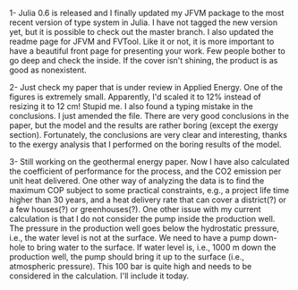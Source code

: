 <!--
.. title: 2017-06-22 daily note
.. slug: 2017-06-22-daily-note
.. date: 2017-06-22 11:11:40 UTC+02:00
.. tags: 
.. category: 
.. link: 
.. description: 
.. type: text
-->

1- Julia 0.6 is released and I finally updated my JFVM package to the most recent version of type system in Julia. I have not tagged the new version yet, but it is possible to check out the master branch. I also updated the readme page for JFVM and FVTool. Like it or not, it is more important to have a beautiful front page for presenting your work. Few people bother to go deep and check the inside. If the cover isn't shining, the product is as good as nonexistent.  

2- Just check my paper that is under review in Applied Energy. One of the figures is extremely small. Apparently, I'd scaled it to 12% instead of resizing it to 12 cm! Stupid me. I also found a typing mistake in the conclusions. I just amended the file. There are very good conclusions in the paper, but the model and the results are rather boring (except the exergy section). Fortunately, the conclusions are very clear and interesting, thanks to the exergy analysis that I performed on the boring results of the model.  

3- Still working on the geothermal energy paper. Now I have also calculated the coefficient of performance for the process, and the CO2 emission per unit heat delivered. One other way of analyzing the data is to find the maximum COP subject to some practical constraints, e.g., a project life time higher than 30 years, and a heat delivery rate that can cover a district(?) or a few houses(?) or greenhouses(?). One other issue with my current calculation is that I do not consider the pump inside the production well. The pressure in the production well goes below the hydrostatic pressure, i.e., the water level is not at the surface. We need to have a pump down-hole to bring water to the surface. If water level is, i.e., 1000 m down the production well, the pump should bring it up to the surface (i.e., atmospheric pressure). This 100 bar is quite high and needs to be considered in the calculation. I'll include it today.  
